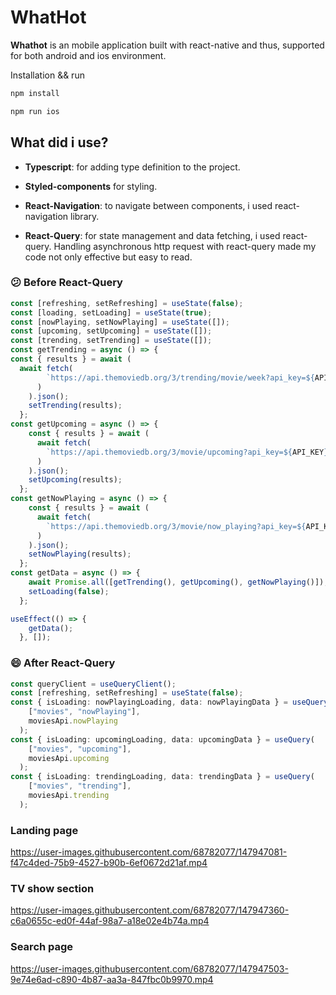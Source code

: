 # WhatHot

**Whathot** is an mobile application built with react-native and thus, supported for both android and ios environment.


Installation && run
```bash
npm install
```

```bash
npm run ios
```

## What did i use?

- **Typescript**: for adding type definition to the project.

- **Styled-components** for styling.

- **React-Navigation**: to navigate between components, i used react-navigation library.

- **React-Query**: for state management and data fetching, i used react-query. Handling asynchronous http request with react-query made my code not only effective but easy to read.

### :confused: Before React-Query

```typescript
const [refreshing, setRefreshing] = useState(false);
const [loading, setLoading] = useState(true);
const [nowPlaying, setNowPlaying] = useState([]);
const [upcoming, setUpcoming] = useState([]);
const [trending, setTrending] = useState([]);
const getTrending = async () => {
const { results } = await (
  await fetch(
        `https://api.themoviedb.org/3/trending/movie/week?api_key=${API_KEY}`
      )
    ).json();
    setTrending(results);
  };
const getUpcoming = async () => {
    const { results } = await (
      await fetch(
        `https://api.themoviedb.org/3/movie/upcoming?api_key=${API_KEY}&language=en-US&page=1`
      )
    ).json();
    setUpcoming(results);
  };
const getNowPlaying = async () => {
    const { results } = await (
      await fetch(
        `https://api.themoviedb.org/3/movie/now_playing?api_key=${API_KEY}&language=en-US&page=1`
      )
    ).json();
    setNowPlaying(results);
  };
const getData = async () => {
    await Promise.all([getTrending(), getUpcoming(), getNowPlaying()]);
    setLoading(false);
  };

useEffect(() => {
    getData();
  }, []);
```

### :smile: After React-Query


```typescript
const queryClient = useQueryClient();
const [refreshing, setRefreshing] = useState(false);
const { isLoading: nowPlayingLoading, data: nowPlayingData } = useQuery(
    ["movies", "nowPlaying"],
    moviesApi.nowPlaying
  );
const { isLoading: upcomingLoading, data: upcomingData } = useQuery(
    ["movies", "upcoming"],
    moviesApi.upcoming
  );
const { isLoading: trendingLoading, data: trendingData } = useQuery(
    ["movies", "trending"],
    moviesApi.trending
  );
```


### Landing page
https://user-images.githubusercontent.com/68782077/147947081-f47c4ded-75b9-4527-b90b-6ef0672d21af.mp4

### TV show section
https://user-images.githubusercontent.com/68782077/147947360-c6a0655c-ed0f-44af-98a7-a18e02e4b74a.mp4

### Search page
https://user-images.githubusercontent.com/68782077/147947503-9e74e6ad-c890-4b87-aa3a-847fbc0b9970.mp4



